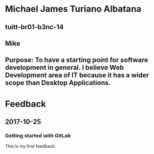 # Michael James Turiano Albatana
## tuitt-br01-b3nc-14
## Mike
## Purpose: To have a starting point for software development in general. I believe Web Development area of IT because it has a wider scope than Desktop Applications.

# Feedback
## 2017-10-25
### Getting started with GitLab
This is my first feedback.